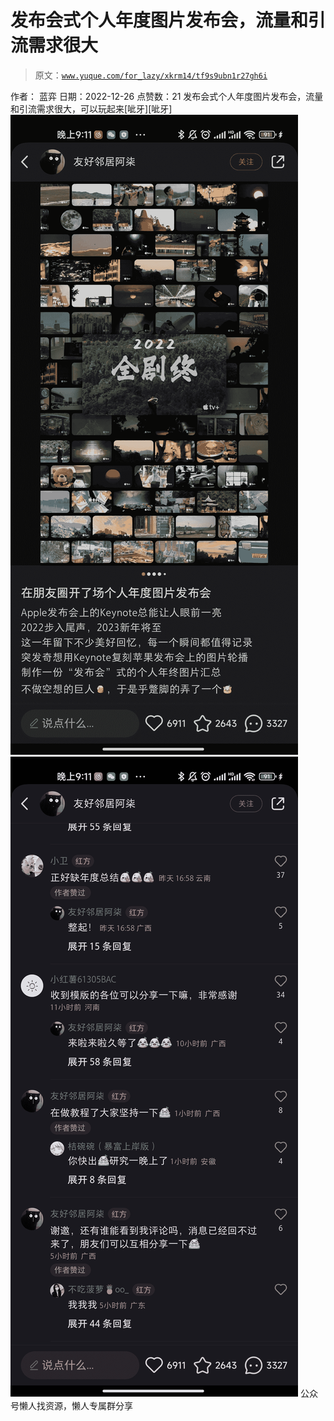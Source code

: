 # 发布会式个人年度图片发布会，流量和引流需求很大

> 原文：[`www.yuque.com/for_lazy/xkrm14/tf9s9ubn1r27gh6i`](https://www.yuque.com/for_lazy/xkrm14/tf9s9ubn1r27gh6i)

<ne-p id="uc5742eec" data-lake-id="uc5742eec"><ne-text id="u36630647">作者： 蓝弈</ne-text></ne-p> <ne-p id="u6fb4cfd2" data-lake-id="u6fb4cfd2"><ne-text id="u1bd00d9b">日期：2022-12-26</ne-text></ne-p> <ne-p id="uded45fd8" data-lake-id="uded45fd8"><ne-text id="ub1e9ac84">点赞数：</ne-text><ne-text id="uadf0a8fc" ne-bold="true">21</ne-text></ne-p> <ne-hole id="ub6dbae7d" data-lake-id="ub6dbae7d"><ne-card data-card-name="hr" data-card-type="block" id="i4v6x" data-event-boundary="card"><ne-p id="u606eb48c" data-lake-id="u606eb48c"><ne-text id="u179c8198">发布会式个人年度图片发布会，流量和引流需求很大，可以玩起来[呲牙][呲牙]</ne-text></ne-p> <ne-p id="u9eef61ab" data-lake-id="u9eef61ab"><ne-card data-card-name="image" data-card-type="inline" id="MfHiL" data-event-boundary="card">![](img/608c00a97e06f0eb4719d90cebd11ded.png)</ne-card></ne-p> <ne-p id="u6488902f" data-lake-id="u6488902f"><ne-card data-card-name="image" data-card-type="inline" id="fIZUI" data-event-boundary="card">![](img/f3092dbff221c9ca5e261714d659e460.png)</ne-card></ne-p> <ne-hole id="u9a50721f" data-lake-id="u9a50721f"><ne-card data-card-name="hr" data-card-type="block" id="kN89j" data-event-boundary="card"><ne-p id="ub5b1957c" data-lake-id="ub5b1957c"><ne-text id="ua5d97469">公众号懒人找资源，懒人专属群分享</ne-text></ne-p></ne-card></ne-hole></ne-card></ne-hole>